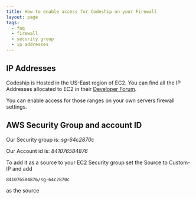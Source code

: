 ```yaml
---
title: How to enable access for Codeship on your Firewall
layout: page
tags:
  - faq
  - firewall
  - security group
  - ip addresses
---
```

## IP Addresses

Codeship is Hosted in the US-East region of EC2. You can find all the IP Addresses allocated to EC2 in their
[Developer Forum](https://forums.aws.amazon.com/ann.jspa?annID=1701).

You can enable access for those ranges on your own servers firewall settings.

## AWS Security Group and account ID

Our Security group is: *sg-64c2870c*

Our Account id is: *841076584876*

To add it as a source to your EC2 Security group set the Source to Custom-IP and add

~~~shell
841076584876/sg-64c2870c
~~~

as the source
